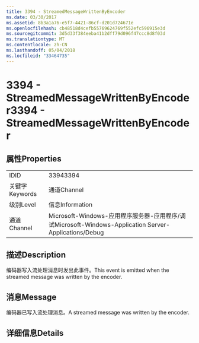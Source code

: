 ```yaml
---
title: 3394 - StreamedMessageWrittenByEncoder
ms.date: 03/30/2017
ms.assetid: 8b3a1a76-e5f7-4421-86cf-d201d724671e
ms.openlocfilehash: cb48518d4cefb55769624769f552efc596915e3d
ms.sourcegitcommit: 3d5d33f384eeba41b2dff79d096f47ccc8d8f03d
ms.translationtype: MT
ms.contentlocale: zh-CN
ms.lasthandoff: 05/04/2018
ms.locfileid: "33464735"
---
```

# <a name="3394---streamedmessagewrittenbyencoder"></a><span data-ttu-id="254cb-102">3394 - StreamedMessageWrittenByEncoder</span><span class="sxs-lookup"><span data-stu-id="254cb-102">3394 - StreamedMessageWrittenByEncoder</span></span>
## <a name="properties"></a><span data-ttu-id="254cb-103">属性</span><span class="sxs-lookup"><span data-stu-id="254cb-103">Properties</span></span>  
  
|||  
|-|-|  
|<span data-ttu-id="254cb-104">ID</span><span class="sxs-lookup"><span data-stu-id="254cb-104">ID</span></span>|<span data-ttu-id="254cb-105">3394</span><span class="sxs-lookup"><span data-stu-id="254cb-105">3394</span></span>|  
|<span data-ttu-id="254cb-106">关键字</span><span class="sxs-lookup"><span data-stu-id="254cb-106">Keywords</span></span>|<span data-ttu-id="254cb-107">通道</span><span class="sxs-lookup"><span data-stu-id="254cb-107">Channel</span></span>|  
|<span data-ttu-id="254cb-108">级别</span><span class="sxs-lookup"><span data-stu-id="254cb-108">Level</span></span>|<span data-ttu-id="254cb-109">信息</span><span class="sxs-lookup"><span data-stu-id="254cb-109">Information</span></span>|  
|<span data-ttu-id="254cb-110">通道</span><span class="sxs-lookup"><span data-stu-id="254cb-110">Channel</span></span>|<span data-ttu-id="254cb-111">Microsoft-Windows-应用程序服务器-应用程序/调试</span><span class="sxs-lookup"><span data-stu-id="254cb-111">Microsoft-Windows-Application Server-Applications/Debug</span></span>|  
  
## <a name="description"></a><span data-ttu-id="254cb-112">描述</span><span class="sxs-lookup"><span data-stu-id="254cb-112">Description</span></span>  
 <span data-ttu-id="254cb-113">编码器写入流处理消息时发出此事件。</span><span class="sxs-lookup"><span data-stu-id="254cb-113">This event is emitted when the streamed message was written by the encoder.</span></span>  
  
## <a name="message"></a><span data-ttu-id="254cb-114">消息</span><span class="sxs-lookup"><span data-stu-id="254cb-114">Message</span></span>  
 <span data-ttu-id="254cb-115">编码器已写入流处理消息。</span><span class="sxs-lookup"><span data-stu-id="254cb-115">A streamed message was written by the encoder.</span></span>  
  
## <a name="details"></a><span data-ttu-id="254cb-116">详细信息</span><span class="sxs-lookup"><span data-stu-id="254cb-116">Details</span></span>
